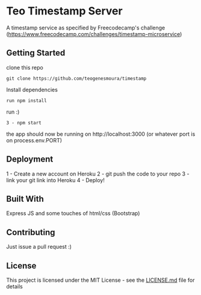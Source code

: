 # Teo Timestamp Server

A timestamp service as specified by Freecodecamp's challenge (https://www.freecodecamp.com/challenges/timestamp-microservice)

## Getting Started

clone this repo
```
git clone https://github.com/teogenesmoura/timestamp
``` 
Install dependencies
```
run npm install 
``` 
run :)
```
3 - npm start
```
the app should now be running on http://localhost:3000 (or whatever port is on process.env.PORT)

## Deployment

1 - Create a new account on Heroku
2 - git push the code to your repo
3 - link your git link into Heroku
4 - Deploy!

## Built With
Express JS and some touches of html/css (Bootstrap)

## Contributing

Just issue a pull request :)

## License

This project is licensed under the MIT License - see the [LICENSE.md](LICENSE.md) file for details
